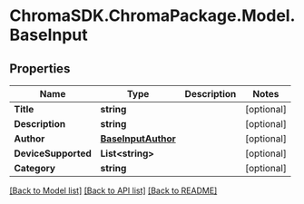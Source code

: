 # ChromaSDK.ChromaPackage.Model.BaseInput
## Properties

Name | Type | Description | Notes
------------ | ------------- | ------------- | -------------
**Title** | **string** |  | [optional] 
**Description** | **string** |  | [optional] 
**Author** | [**BaseInputAuthor**](BaseInputAuthor.md) |  | [optional] 
**DeviceSupported** | **List&lt;string&gt;** |  | [optional] 
**Category** | **string** |  | [optional] 

[[Back to Model list]](../README.md#documentation-for-models) [[Back to API list]](../README.md#documentation-for-api-endpoints) [[Back to README]](../README.md)

